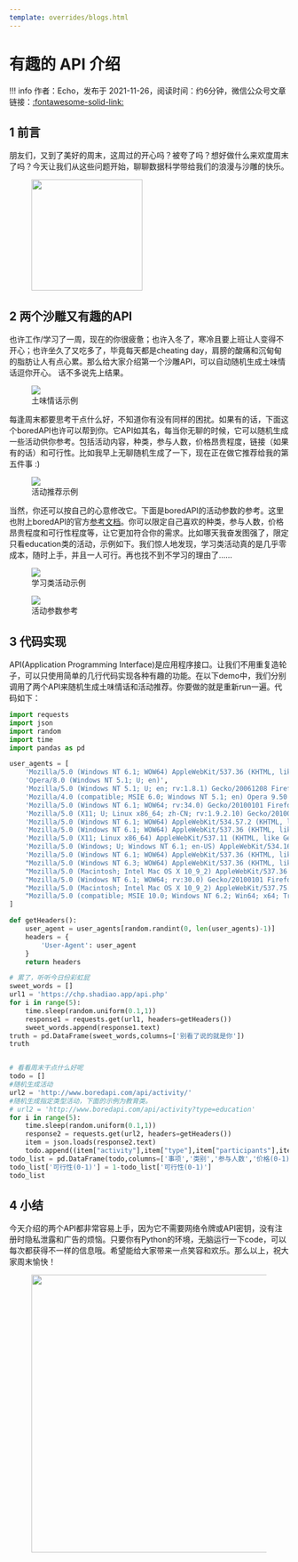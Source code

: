 ```yaml
---
template: overrides/blogs.html
---
```


# 有趣的 API 介绍

!!! info
    作者：Echo，发布于 2021-11-26，阅读时间：约6分钟，微信公众号文章链接：[:fontawesome-solid-link:]()

## 1 前言

朋友们，又到了美好的周末，这周过的开心吗？被夸了吗？想好做什么来欢度周末了吗？今天让我们从这些问题开始，聊聊数据科学带给我们的浪漫与沙雕的快乐。
<figure>
  <img src="https://cdn.jsdelivr.net/gh/BulletTech2021/Pics/img/dog1126.jpg"width="200"/>
</figure>

## 2 两个沙雕又有趣的API

也许工作/学习了一周，现在的你很疲惫；也许入冬了，寒冷且要上班让人变得不开心；也许坐久了又吃多了，毕竟每天都是cheating day，肩膀的酸痛和沉甸甸的脂肪让人有点心累。那么给大家介绍第一个沙雕API，可以自动随机生成土味情话逗你开心。
话不多说先上结果。

<figure>
  <img src="https://cdn.jsdelivr.net/gh/BulletTech2021/Pics/img/sweet_words.png"/>
  <figcaption>土味情话示例</figcaption>
</figure>

每逢周末都要思考干点什么好，不知道你有没有同样的困扰。如果有的话，下面这个boredAPI也许可以帮到你。它API如其名，每当你无聊的时候，它可以随机生成一些活动供你参考。包括活动内容，种类，参与人数，价格昂贵程度，链接（如果有的话）和可行性。比如我早上无聊随机生成了一下，现在正在做它推荐给我的第五件事 :)

<figure>
  <img src="https://cdn.jsdelivr.net/gh/BulletTech2021/Pics/img/activities.png"/>
  <figcaption>活动推荐示例</figcaption>
</figure>

当然，你还可以按自己的心意修改它。下面是boredAPI的活动参数的参考。这里也附上boredAPI的官方[参考文档](https://www.boredapi.com/documentation#endpoints-random)。你可以限定自己喜欢的种类，参与人数，价格昂贵程度和可行性程度等，让它更加符合你的需求。比如哪天我奋发图强了，限定只看education类的活动，示例如下。我们惊人地发现，学习类活动真的是几乎零成本，随时上手，并且一人可行。再也找不到不学习的理由了……

<figure>
  <img src="https://cdn.jsdelivr.net/gh/BulletTech2021/Pics/img/education.png"/>
  <figcaption>学习类活动示例</figcaption>
</figure>

<figure>
  <img src="https://cdn.jsdelivr.net/gh/BulletTech2021/Pics/img/boredAPI.png"/>
  <figcaption>活动参数参考</figcaption>
</figure>


## 3 代码实现

API(Application Programming Interface)是应用程序接口。让我们不用重复造轮子，可以只使用简单的几行代码实现各种有趣的功能。在以下demo中，我们分别调用了两个API来随机生成土味情话和活动推荐。你要做的就是重新run一遍。代码如下：

```python
import requests
import json
import random
import time
import pandas as pd

user_agents = [
    'Mozilla/5.0 (Windows NT 6.1; WOW64) AppleWebKit/537.36 (KHTML, like Gecko) Chrome/39.0.2171.95 Safari/537.36 OPR/26.0.1656.60',
    'Opera/8.0 (Windows NT 5.1; U; en)',
    'Mozilla/5.0 (Windows NT 5.1; U; en; rv:1.8.1) Gecko/20061208 Firefox/2.0.0 Opera 9.50',
    'Mozilla/4.0 (compatible; MSIE 6.0; Windows NT 5.1; en) Opera 9.50',
    'Mozilla/5.0 (Windows NT 6.1; WOW64; rv:34.0) Gecko/20100101 Firefox/34.0',
    'Mozilla/5.0 (X11; U; Linux x86_64; zh-CN; rv:1.9.2.10) Gecko/20100922 Ubuntu/10.10 (maverick) Firefox/3.6.10',
    'Mozilla/5.0 (Windows NT 6.1; WOW64) AppleWebKit/534.57.2 (KHTML, like Gecko) Version/5.1.7 Safari/534.57.2',
    'Mozilla/5.0 (Windows NT 6.1; WOW64) AppleWebKit/537.36 (KHTML, like Gecko) Chrome/39.0.2171.71 Safari/537.36',
    'Mozilla/5.0 (X11; Linux x86_64) AppleWebKit/537.11 (KHTML, like Gecko) Chrome/23.0.1271.64 Safari/537.11',
    'Mozilla/5.0 (Windows; U; Windows NT 6.1; en-US) AppleWebKit/534.16 (KHTML, like Gecko) Chrome/10.0.648.133 ',
    'Mozilla/5.0 (Windows NT 6.1; WOW64) AppleWebKit/537.36 (KHTML, like Gecko) Chrome/30.0.1599.101 Safari/537.36',
    "Mozilla/5.0 (Windows NT 6.3; WOW64) AppleWebKit/537.36 (KHTML, like Gecko) Chrome/39.0.2171.95 Safari/537.36",
    "Mozilla/5.0 (Macintosh; Intel Mac OS X 10_9_2) AppleWebKit/537.36 (KHTML, like Gecko) Chrome/35.0.1916.153 Safari/537.36",
    "Mozilla/5.0 (Windows NT 6.1; WOW64; rv:30.0) Gecko/20100101 Firefox/30.0",
    "Mozilla/5.0 (Macintosh; Intel Mac OS X 10_9_2) AppleWebKit/537.75.14 (KHTML, like Gecko) Version/7.0.3 Safari/537.75.14",
    "Mozilla/5.0 (compatible; MSIE 10.0; Windows NT 6.2; Win64; x64; Trident/6.0)"
]

def getHeaders():
    user_agent = user_agents[random.randint(0, len(user_agents)-1)] 
    headers = {
        'User-Agent': user_agent
    }
    return headers

# 累了，听听今日份彩虹屁
sweet_words = []
url1 = 'https://chp.shadiao.app/api.php'
for i in range(5):
    time.sleep(random.uniform(0.1,1))
    response1 = requests.get(url1, headers=getHeaders())
    sweet_words.append(response1.text)
truth = pd.DataFrame(sweet_words,columns=['别看了说的就是你'])
truth


# 看看周末干点什么好呢
todo = []
#随机生成活动
url2 = 'http://www.boredapi.com/api/activity/'
#随机生成指定类型活动，下面的示例为教育类。
# url2 = 'http://www.boredapi.com/api/activity?type=education'
for i in range(5):
    time.sleep(random.uniform(0.1,1))
    response2 = requests.get(url2, headers=getHeaders())
    item = json.loads(response2.text)
    todo.append((item["activity"],item["type"],item["participants"],item["price"],item["link"],item["accessibility"]))
todo_list = pd.DataFrame(todo,columns=['事项','类别','参与人数','价格(0-1)','链接','可行性(0-1)'])
todo_list['可行性(0-1)'] = 1-todo_list['可行性(0-1)'] 
todo_list

```

## 4 小结

今天介绍的两个API都非常容易上手，因为它不需要网络令牌或API密钥，没有注册时隐私泄露和广告的烦恼。只要你有Python的环境，无脑运行一下code，可以每次都获得不一样的信息哦。希望能给大家带来一点笑容和欢乐。那么以上，祝大家周末愉快！

<figure>
  <img src="https://cdn.jsdelivr.net/gh/BulletTech2021/Pics/2021-6-14/1623639526512-1080P%20(Full%20HD)%20-%20Tail%20Pic.png" width="500" />
</figure>
